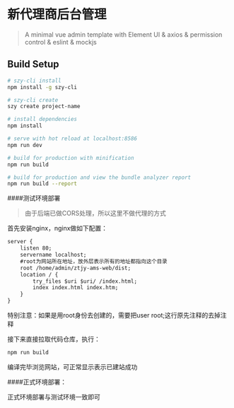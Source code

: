 # 新代理商后台管理

> A minimal vue admin template with Element UI & axios & permission control & eslint & mockjs

## Build Setup

``` bash
# szy-cli install
npm install -g szy-cli

# szy-cli create
szy create project-name

# install dependencies
npm install

# serve with hot reload at localhost:8586
npm run dev

# build for production with minification
npm run build

# build for production and view the bundle analyzer report
npm run build --report
```

####测试环境部署

> 由于后端已做CORS处理，所以这里不做代理的方式

首先安装nginx，nginx做如下配置：
```markdown
server {
    listen 80;
    servername localhost;
    #root为网站所在地址，放外层表示所有的地址都指向这个目录
    root /home/admin/ztjy-ams-web/dist;
    location / {
        try_files $uri $uri/ /index.html;
        index index.html index.htm;
    }
}
```

特别注意：如果是用root身份去创建的，需要把user root;这行原先注释的去掉注释

接下来直接拉取代码仓库，执行：
``` bash
npm run build
```

编译完毕浏览网站，可正常显示表示已建站成功


####正式环境部署：

正式环境部署与测试环境一致即可